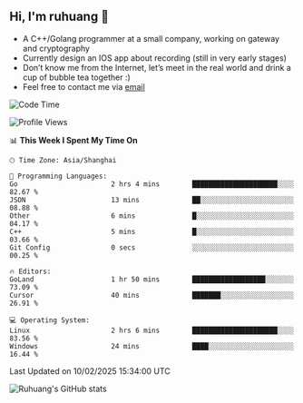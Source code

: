 ## Hi, I'm ruhuang 👋

- A C++/Golang programmer at a small company, working on gateway and cryptography
- Currently design an IOS app about recording (still in very early stages)
- Don’t know me from the Internet, let’s meet in the real world and drink a cup of bubble tea together :)
- Feel free to contact me via [email](mailto:ruhuang2001@gmail.com)
<!--START_SECTION:waka-->
![Code Time](http://img.shields.io/badge/Code%20Time-287%20hrs%2053%20mins-blue)

![Profile Views](http://img.shields.io/badge/Profile%20Views-0-blue)

📊 **This Week I Spent My Time On** 

```text
🕑︎ Time Zone: Asia/Shanghai

💬 Programming Languages: 
Go                       2 hrs 4 mins        █████████████████████░░░░   82.67 % 
JSON                     13 mins             ██░░░░░░░░░░░░░░░░░░░░░░░   08.88 % 
Other                    6 mins              █░░░░░░░░░░░░░░░░░░░░░░░░   04.17 % 
C++                      5 mins              █░░░░░░░░░░░░░░░░░░░░░░░░   03.66 % 
Git Config               0 secs              ░░░░░░░░░░░░░░░░░░░░░░░░░   00.25 % 

🔥 Editors: 
GoLand                   1 hr 50 mins        ██████████████████░░░░░░░   73.09 % 
Cursor                   40 mins             ███████░░░░░░░░░░░░░░░░░░   26.91 % 

💻 Operating System: 
Linux                    2 hrs 6 mins        █████████████████████░░░░   83.56 % 
Windows                  24 mins             ████░░░░░░░░░░░░░░░░░░░░░   16.44 % 
```


 Last Updated on 10/02/2025 15:34:00 UTC
<!--END_SECTION:waka-->

![Ruhuang's GitHub stats](https://github-readme-stats.vercel.app/api?username=ruhuang2001&count_private=true&hide_title=true&show_icons=true&theme=vue)

